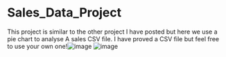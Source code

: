 # Sales_Data_Project
This project is similar to the other project I have posted but here we use a pie chart to analyse A sales CSV file. I have proved a CSV file but feel free to use your own one!![image](https://github.com/Asv-123/Sales_Data_Project/assets/169059737/e39b9317-ab35-4686-8096-5d5d9d1340b9)
![image](https://github.com/Asv-123/Sales_Data_Project/assets/169059737/33fe67bc-28ec-4edc-a8dc-37012a7c4e97)

